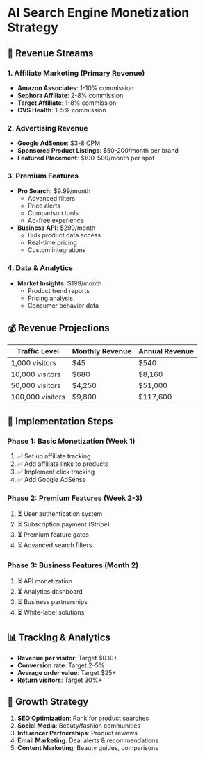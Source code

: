# AI Search Engine Monetization Strategy

## 🎯 Revenue Streams

### 1. **Affiliate Marketing** (Primary Revenue)
- **Amazon Associates**: 1-10% commission
- **Sephora Affiliate**: 2-8% commission  
- **Target Affiliate**: 1-8% commission
- **CVS Health**: 1-5% commission

### 2. **Advertising Revenue**
- **Google AdSense**: $3-8 CPM
- **Sponsored Product Listings**: $50-200/month per brand
- **Featured Placement**: $100-500/month per spot

### 3. **Premium Features** 
- **Pro Search**: $9.99/month
  - Advanced filters
  - Price alerts
  - Comparison tools
  - Ad-free experience
- **Business API**: $299/month
  - Bulk product data access
  - Real-time pricing
  - Custom integrations

### 4. **Data & Analytics**
- **Market Insights**: $199/month
  - Product trend reports
  - Pricing analysis
  - Consumer behavior data

## 💰 Revenue Projections

| Traffic Level | Monthly Revenue | Annual Revenue |
|---------------|-----------------|----------------|
| 1,000 visitors | $45 | $540 |
| 10,000 visitors | $680 | $8,160 |
| 50,000 visitors | $4,250 | $51,000 |
| 100,000 visitors | $9,800 | $117,600 |

## 🚀 Implementation Steps

### Phase 1: Basic Monetization (Week 1)
1. ✅ Set up affiliate tracking
2. ✅ Add affiliate links to products
3. ✅ Implement click tracking
4. ✅ Add Google AdSense

### Phase 2: Premium Features (Week 2-3)
1. ⏳ User authentication system
2. ⏳ Subscription payment (Stripe)
3. ⏳ Premium feature gates
4. ⏳ Advanced search filters

### Phase 3: Business Features (Month 2)
1. ⏳ API monetization
2. ⏳ Analytics dashboard
3. ⏳ Business partnerships
4. ⏳ White-label solutions

## 📊 Tracking & Analytics
- **Revenue per visitor**: Target $0.10+
- **Conversion rate**: Target 2-5%
- **Average order value**: Target $25+
- **Return visitors**: Target 30%+

## 🎯 Growth Strategy
1. **SEO Optimization**: Rank for product searches
2. **Social Media**: Beauty/fashion communities
3. **Influencer Partnerships**: Product reviews
4. **Email Marketing**: Deal alerts & recommendations
5. **Content Marketing**: Beauty guides, comparisons